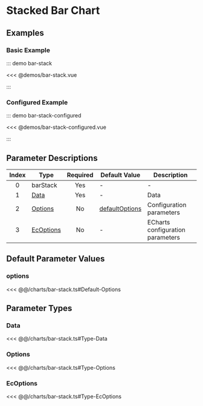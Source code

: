 # Stacked Bar Chart

<chart-tags />

## Examples

### Basic Example

::: demo bar-stack

<<< @demos/bar-stack.vue

:::

### Configured Example

::: demo bar-stack-configured

<<< @demos/bar-stack-configured.vue

:::

## Parameter Descriptions

| Index | Type                    | Required | Default Value              | Description                      |
| :---: | ----------------------- | :------: | -------------------------- | -------------------------------- |
|   0   | barStack                |   Yes    | -                          | -                                |
|   1   | [Data](#data)           |   Yes    | -                          | Data                             |
|   2   | [Options](#options-1)   |    No    | [defaultOptions](#options) | Configuration parameters         |
|   3   | [EcOptions](#ecoptions) |    No    | -                          | ECharts configuration parameters |

## Default Parameter Values

### options

<<< @@/charts/bar-stack.ts#Default-Options

## Parameter Types

### Data
<<< @@/charts/bar-stack.ts#Type-Data

### Options
<<< @@/charts/bar-stack.ts#Type-Options

### EcOptions
<<< @@/charts/bar-stack.ts#Type-EcOptions

